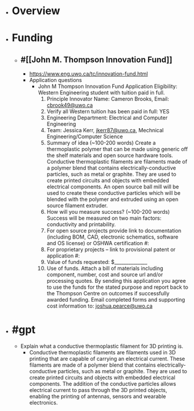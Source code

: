 - # Overview
- # Funding
	- ## #[[John M. Thompson Innovation Fund]]
		- https://www.eng.uwo.ca/tc/innovation-fund.html
		- Application questions
			- John M Thompson Innovation Fund Application
			  Eligibility:  Western Engineering student with tuition paid in full.
			  1. Principle Innovator Name: Cameron Brooks, Email: cbrook49@uwo.ca
			  2. Verify all Western tuition has been paid in full:  YES
			  3. Engineering Department: Electrical and Computer Engineering
			  4. Team: Jessica Kerr, jkerr87@uwo.ca, Mechnical Engineering/Computer Science
			  5. Summary of idea (~100-200 words)
			  Create a thermoplastic polymer that can be made using generic off the shelf materials and open source hardware tools. Conductive thermoplastic filaments are filaments made of a polymer blend that contains electrically-conductive particles, such as metal or graphite. They are used to create printed circuits and objects with embedded electrical components. An open source ball mill will be used to create these conductive particles which will be blended with the polymer and extruded using an open source filament extruder.
			  6. How will you measure success? (~100-200 words)
			  Success will be measured on two main factors: conductivity and printability. 
			  7. For open source projects provide link to documentation (including BOM, CAD, electronic schematics, software and OS license) or OSHWA certification #:
			  8. For proprietary projects – link to provisional patent or application #:
			  9. Value of funds requested: $______________
			  10. Use of funds. Attach a bill of materials including component, number, cost and source url and/or processing quotes.
			  By sending this application you agree to use the funds for the stated purpose and report back to the Thompson Centre on outcomes if successfully awarded funding.
			  Email completed forms and supporting cost information to: joshua.pearce@uwo.ca
- # #gpt
	- Explain what a conductive thermoplastic filament for 3D printing is.
		- Conductive thermoplastic filaments are filaments used in 3D printing that are capable of carrying an electrical current. These filaments are made of a polymer blend that contains electrically-conductive particles, such as metal or graphite. They are used to create printed circuits and objects with embedded electrical components. The addition of the conductive particles allows electrical current to pass through the 3D printed objects, enabling the printing of antennas, sensors and wearable electronics.